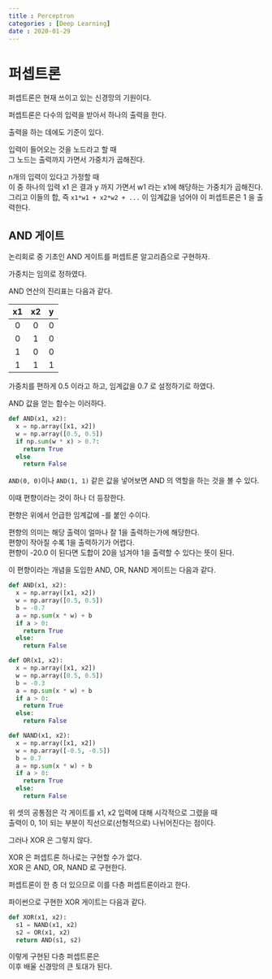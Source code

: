 ```yaml
---
title : Perceptron
categories : [Deep Learning]
date : 2020-01-29
---
```


# 퍼셉트론

퍼셉트론은 현재 쓰이고 있는 신경망의 기원이다.  

퍼셉트론은 다수의 입력을 받아서 하나의 출력을 한다.  

출력을 하는 데에도 기준이 있다.  

입력이 들어오는 것을 노드라고 할 때  
그 노드는 출력까지 가면서 가중치가 곱해진다.  

n개의 입력이 있다고 가정할 때  
이 중 하나의 입력 x1 은 결과 y 까지 가면서 w1 라는 x1에 해당하는 가중치가 곱해진다.  
그리고 이들의 합, 즉 `x1*w1 + x2*w2 + ...` 이 임계값을 넘어야 이 퍼셉트론은 1 을 출력한다.  


## AND 게이트

논리회로 중 기초인 AND 게이트를 퍼셉트론 알고리즘으로 구현하자.  

가중치는 임의로 정하였다.  

AND 연산의 진리표는 다음과 같다.  

|x1|x2|y|
|:---:|:---:|:---:|
|0|0|0|
|0|1|0|
|1|0|0|
|1|1|1|

가중치를 편하게 0.5 이라고 하고, 임계값을 0.7 로 설정하기로 하였다.  

AND 값을 얻는 함수는 이러하다.  

```python
def AND(x1, x2):
  x = np.array([x1, x2])
  w = np.array([0.5, 0.5])
  if np.sum(w * x) > 0.7:
    return True
  else
    return False
```

`AND(0, 0)`이나 `AND(1, 1)` 같은 값을 넣어보면 AND 의 역할을 하는 것을 볼 수 있다.  

이때 편향이라는 것이 하나 더 등장한다.  

편향은 위에서 언급한 임계값에 -를 붙인 수이다.  

편향의 의미는 해당 출력이 얼마나 잘 1을 출력하는가에 해당한다.  
편향이 작아질 수록 1을 출력하기가 어렵다.  
편향이 -20.0 이 된다면 도합이 20을 넘겨야 1을 출력할 수 있다는 뜻이 된다.  

이 편향이라는 개념을 도입한 AND, OR, NAND 게이트는 다음과 같다.  


```python
def AND(x1, x2):
  x = np.array([x1, x2])
  w = np.array([0.5, 0.5])
  b = -0.7
  a = np.sum(x * w) + b
  if a > 0:
    return True
  else:
    return False
```

```python
def OR(x1, x2):
  x = np.array([x1, x2])
  w = np.array([0.5, 0.5])
  b = -0.3
  a = np.sum(x * w) + b
  if a > 0:
    return True
  else:
    return False
```

```python
def NAND(x1, x2):
  x = np.array([x1, x2])
  w = np.array([-0.5, -0.5])
  b = 0.7
  a = np.sum(x * w) + b
  if a > 0:
    return True
  else:
    return False
```

위 셋의 공통점은 각 게이트를 x1, x2 입력에 대해 시각적으로 그렸을 때  
출력이 0, 1이 되는 부분이 직선으로(선형적으로) 나뉘어진다는 점이다.  

그러나 XOR 은 그렇지 않다.  

XOR 은 퍼셉트론 하나로는 구현할 수가 없다.  
XOR 은 AND, OR, NAND 로 구현한다.  

퍼셉트론이 한 층 더 있으므로 이를 다층 퍼셉트론이라고 한다.  

파이썬으로 구현한 XOR 게이트는 다음과 같다.  

```python
def XOR(x1, x2):
  s1 = NAND(x1, x2)
  s2 = OR(x1, x2)
  return AND(s1, s2)
```

이렇게 구현된 다층 퍼셉트론은  
이후 배울 신경망의 큰 토대가 된다.  

